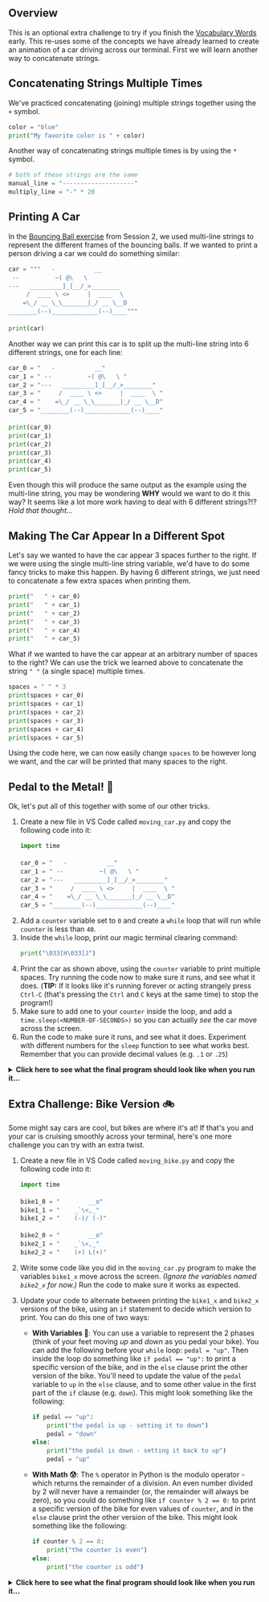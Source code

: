 ## Overview

This is an optional extra challenge to try if you finish the [Vocabulary Words](exercise_vocabulary.md) early. This re-uses some of the concepts we have already learned to create an animation of a car driving across our terminal. First we will learn another way to concatenate strings.

## Concatenating Strings Multiple Times

We've practiced concatenating (joining) multiple strings together using the `+` symbol.

```python
color = "blue"
print("My favorite color is " + color)
```

Another way of concatenating strings multiple times is by using the `*` symbol.

```python
# both of these strings are the same
manual_line = "--------------------"
multiply_line = "-" * 20
```

## Printing A Car

In the [Bouncing Ball exercise](../../session2/classroom/exercise_ball.md) from Session 2, we used multi-line strings to represent the different frames of the bouncing balls. If we wanted to print a person driving a car we could do something similar:

```python
car = """   -           __
 --          ~( @\   \ 
---   _________]_[__/_>________
     /  ____ \ <>     |  ____  \ 
    =\_/ __ \_\_______|_/ __ \__D
________(--)_____________(--)____"""

print(car)
```

Another way we can print this car is to split up the multi-line string into 6 different strings, one for each line:

```python
car_0 = "   -           __"
car_1 = " --          ~( @\   \ "
car_2 = "---   _________]_[__/_>________"
car_3 = "     /  ____ \ <>     |  ____  \ "
car_4 = "    =\_/ __ \_\_______|_/ __ \__D"
car_5 = "________(--)_____________(--)____"

print(car_0)
print(car_1)
print(car_2)
print(car_3)
print(car_4)
print(car_5)
```

Even though this will produce the same output as the example using the multi-line string, you may be wondering **WHY** would we want to do it this way? It seems like a lot more work having to deal with 6 different strings?!?  *Hold that thought...*

## Making The Car Appear In a Different Spot

Let's say we wanted to have the car appear 3 spaces further to the right. If we were using the single multi-line string variable, we'd have to do some fancy tricks to make this happen. By having 6 different strings, we just need to concatenate a few extra spaces when printing them.

```python
print("   " + car_0)
print("   " + car_1)
print("   " + car_2)
print("   " + car_3)
print("   " + car_4)
print("   " + car_5)
```

What if we wanted to have the car appear at an arbitrary number of spaces to the right? We can use the trick we learned above to concatenate the string `" "` (a single space) multiple times.

```python
spaces = " " * 3
print(spaces + car_0)
print(spaces + car_1)
print(spaces + car_2)
print(spaces + car_3)
print(spaces + car_4)
print(spaces + car_5)
```

Using the code here, we can now easily change `spaces` to be however long we want, and the car will be printed that many spaces to the right.

## Pedal to the Metal! :car:

Ok, let's put all of this together with some of our other tricks.

1. Create a new file in VS Code called `moving_car.py` and copy the following code into it:
    ```python
    import time

    car_0 = "   -           __"
    car_1 = " --          ~( @\   \ "
    car_2 = "---   _________]_[__/_>________"
    car_3 = "     /  ____ \ <>     |  ____  \ "
    car_4 = "    =\_/ __ \_\_______|_/ __ \__D"
    car_5 = "________(--)_____________(--)____"
    ```
1. Add a `counter` variable set to `0` and create a `while` loop that will run while `counter` is less than `40`.
1. Inside the `while` loop, print our magic terminal clearing command:
    ```python
    print("\033[H\033[J")
    ```
1. Print the car as shown above, using the `counter` variable to print multiple spaces.  Try running the code now to make sure it runs, and see what it does. (**TIP:** If it looks like it's running forever or acting strangely press `Ctrl-C` (that's pressing the `Ctrl` and `C` keys at the same time) to stop the program!)
1. Make sure to add one to your `counter` inside the loop, and add a `time.sleep(<NUMBER-OF-SECONDS>)` so you can actually *see* the car move across the screen.
1. Run the code to make sure it runs, and see what it does. Experiment with different numbers for the `sleep` function to see what works best. Remember that you can provide decimal values (e.g. `.1` or `.25`)

<details>
<summary>
<b>Click here to see what the final program should look like when you run it...</b>
</summary>
<img src="moving_car.svg">
</details>

## Extra Challenge: Bike Version :bike:

Some might say cars are cool, but bikes are where it's at! If that's you and your car is cruising smoothly across your terminal, here's one more challenge you can try with an extra twist.

1. Create a new file in VS Code called `moving_bike.py` and copy the following code into it:
    ```python
    import time

    bike1_0 = "        __o"
    bike1_1 = "    _`\<,_"
    bike1_2 = "    (-)/ (-)"

    bike2_0 = "        __o"
    bike2_1 = "    _`\<,_"
    bike2_2 = "    (+) L(+)"
    ```
1. Write some code like you did in the `moving_car.py` program to make the variables `bike1_x` move across the screen.  *(Ignore the variables named `bike2_x` for now.)* Run the code to make sure it works as expected.
1. Update your code to alternate between printing the `bike1_x` and `bike2_x` versions of the bike, using an `if` statement to decide which version to print. You can do this one of two ways:

    - **With Variables :triangular_flag_on_post:**: You can use a variable to represent the 2 phases (think of your feet moving *up* and *down* as you pedal your bike). You can add the following before your `while` loop: `pedal = "up"`. Then inside the loop do something like `if pedal == "up":` to print a specific version of the bike, and in the `else` clause print the other version of the bike. You'll need to update the value of the `pedal` variable to `up` in the `else` clause, and to some other value in the first part of the `if` clause (e.g. `down`). This might look something like the following:
        ```python
        if pedal == "up":
            print("the pedal is up - setting it to down")
            pedal = "down"
        else:
            print("the pedal is down - setting it back to up")
            pedal = "up"
        ```

    - **With Math :cold_sweat:**: The `%` operator in Python is the modulo operator - which returns the remainder of a division.  An even number divided by 2 will never have a remainder (or, the remainder will always be zero), so you could do something like `if counter % 2 == 0:` to print a specific version of the bike for even values of `counter`, and in the `else` clause print the other version of the bike. This might look something like the following:
        ```python
        if counter % 2 == 0:
            print("the counter is even")
        else:
            print("the counter is odd")
        ```

<details>
<summary>
<b>Click here to see what the final program should look like when you run it...</b>
</summary>
<img src="moving_bike.svg">
</details>
